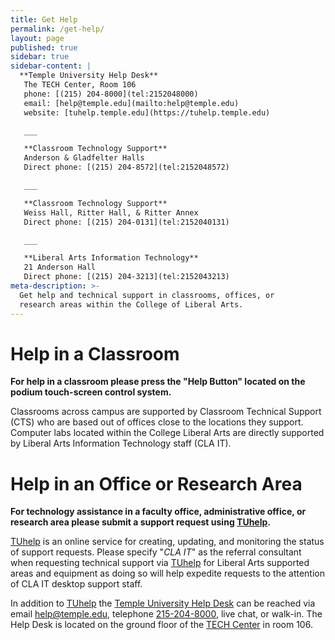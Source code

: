 ```yaml
---
title: Get Help
permalink: /get-help/
layout: page
published: true
sidebar: true
sidebar-content: |
  **Temple University Help Desk**  
   The TECH Center, Room 106  
   phone: [(215) 204-8000](tel:2152048000)  
   email: [help@temple.edu](mailto:help@temple.edu)  
   website: [tuhelp.temple.edu](https://tuhelp.temple.edu)  

   ___

   **Classroom Technology Support**  
   Anderson & Gladfelter Halls  
   Direct phone: [(215) 204-8572](tel:2152048572)  

   ___

   **Classroom Technology Support**  
   Weiss Hall, Ritter Hall, & Ritter Annex  
   Direct phone: [(215) 204-0131](tel:2152040131)  

   ___

   **Liberal Arts Information Technology**  
   21 Anderson Hall   
   Direct phone: [(215) 204-3213](tel:2152043213)  
meta-description: >-
  Get help and technical support in classrooms, offices, or
  research areas within the College of Liberal Arts.
---
```


# Help in a Classroom

**For help in a classroom please press the "Help Button" located on the podium touch-screen control system.**

Classrooms across campus are supported by Classroom Technical Support (CTS) who are based out of offices close to the locations they support. Computer labs located within the College Liberal Arts are directly supported by Liberal Arts Information Technology staff (CLA IT).


# Help in an Office or Research Area

**For technology assistance in a faculty office, administrative office, or research area please submit a support request using [TUhelp][tuhelp].**

[TUhelp][tuhelp] is an online service for creating, updating, and monitoring the status of support requests. Please specify "_CLA IT_" as the referral consultant when requesting technical support via [TUhelp][tuhelp] for Liberal Arts supported areas and equipment as doing so will help expedite requests to the attention of CLA IT desktop support staff.

In addition to [TUhelp][tuhelp] the [Temple University Help Desk][helpdesk] can be reached via email [help@temple.edu][hd-email], telephone [215-204-8000][hd-phone], live chat, or walk-in. The Help Desk is located on the ground floor of the [TECH Center][techcenter] in room 106.

[tuhelp]: https://tuhelp.temple.edu
[helpdesk]: https://computerservices.temple.edu/technical-support
[hd-phone]: tel:215-204-8000
[hd-email]: mailto:help@temple.edu
[techcenter]: https://computerservices.temple.edu/lab/tech-center
